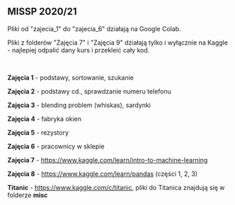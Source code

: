 ## MISSP 2020/21

Pliki od "zajecia_1" do "zajecia_6" działają na Google Colab.

Pliki z folderów "Zajęcia 7" i "Zajęcia 9" działają tylko i wyłącznie na Kaggle - najlepiej odpalić dany kurs i przekleić cały kod.

<br/>

**Zajęcia 1** - podstawy, sortowanie, szukanie

**Zajęcia 2** - podstawy cd., sprawdzanie numeru telefonu

**Zajęcia 3** - blending problem (whiskas), sardynki

**Zajęcia 4** - fabryka okien

**Zajęcia 5** - rezystory

**Zajęcia 6** - pracownicy w sklepie

**Zajęcia 7** - https://www.kaggle.com/learn/intro-to-machine-learning 

**Zajęcia 8** - https://www.kaggle.com/learn/pandas (części 1, 2, 3)

**Titanic** -  https://www.kaggle.com/c/titanic, pliki do Titanica znajdują się w folderze **misc**
